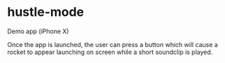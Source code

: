 # hustle-mode
Demo app (iPhone X) 

Once the app is launched, the user can press a button which will cause a rocket to appear launching on screen while a short soundclip is played.
